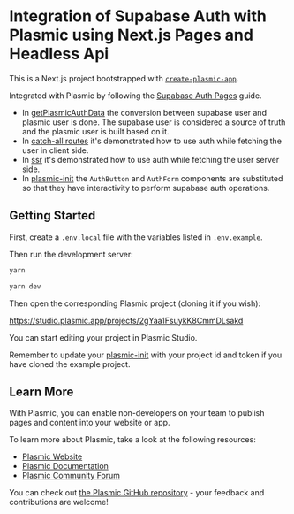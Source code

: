 # Integration of Supabase Auth with Plasmic using Next.js Pages and Headless Api

This is a Next.js project bootstrapped with [`create-plasmic-app`](https://www.npmjs.com/package/create-plasmic-app).

Integrated with Plasmic by following the [Supabase Auth Pages](https://supabase.com/docs/guides/auth/auth-helpers/nextjs-pages) guide.

- In [getPlasmicAuthData](./utils/plasmic-auth.ts) the conversion between supabase user and plasmic user is done. The supabase user is considered a source of truth and the plasmic user is built based on it.
- In [catch-all routes](./pages/%5B%5B...catchall%5D%5D.tsx) it's demonstrated how to use auth while fetching the user in client side.
- In [ssr](./pages/ssr/index.tsx) it's demonstrated how to use auth while fetching the user server side.
- In [plasmic-init](./plasmic-init.ts) the `AuthButton` and `AuthForm` components are substituted so that they have interactivity to perform supabase auth operations.

## Getting Started

First, create a `.env.local` file with the variables listed in `.env.example`.

Then run the development server:

```bash
yarn
```

```bash
yarn dev
```

Then open the corresponding Plasmic project (cloning it if you wish):

https://studio.plasmic.app/projects/2gYaa1FsuykK8CmmDLsakd

You can start editing your project in Plasmic Studio.

Remember to update your [plasmic-init](./plasmic-init.ts) with your project id and token if you have cloned the example project.

## Learn More

With Plasmic, you can enable non-developers on your team to publish pages and content into your website or app.

To learn more about Plasmic, take a look at the following resources:

- [Plasmic Website](https://www.plasmic.app/)
- [Plasmic Documentation](https://docs.plasmic.app/learn/)
- [Plasmic Community Forum](https://forum.plasmic.app/)

You can check out [the Plasmic GitHub repository](https://github.com/plasmicapp/plasmic) - your feedback and contributions are welcome!
